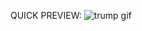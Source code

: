 QUICK PREVIEW:
![trump gif](https://user-images.githubusercontent.com/72155617/131665668-781430e8-6595-451a-b9d9-69640e40123c.gif)
